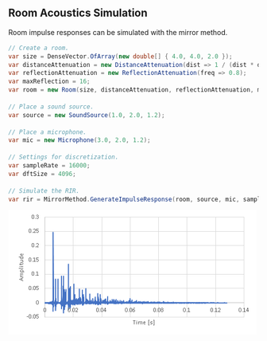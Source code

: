 ## Room Acoustics Simulation

Room impulse responses can be simulated with the mirror method.

```csharp
// Create a room.
var size = DenseVector.OfArray(new double[] { 4.0, 4.0, 2.0 });
var distanceAttenuation = new DistanceAttenuation(dist => 1 / (dist * dist));
var reflectionAttenuation = new ReflectionAttenuation(freq => 0.8);
var maxReflection = 16;
var room = new Room(size, distanceAttenuation, reflectionAttenuation, maxReflection);

// Place a sound source.
var source = new SoundSource(1.0, 2.0, 1.2);

// Place a microphone.
var mic = new Microphone(3.0, 2.0, 1.2);

// Settings for discretization.
var sampleRate = 16000;
var dftSize = 4096;

// Simulate the RIR.
var rir = MirrorMethod.GenerateImpulseResponse(room, source, mic, sampleRate, dftSize);
```

![An example plot of a simulated RIR.](media/rir.png)

